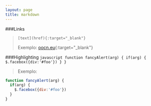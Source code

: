 ```yaml
---
layout: page
title: markdown
---
```



###Links

  >`[text](href){:target="_blank"}`
  >
  >Exemplo: [oocn.eu](http://oocn.eu){:target="_blank"}

###Highlighting 
`javascript
function fancyAlert(arg) {
  if(arg) {
    $.facebox({div:'#foo'})
  }
}
`
>Exemplo:
```javascript
function fancyAlert(arg) {
  if(arg) {
    $.facebox({div:'#foo'})
  }
}
```
>
